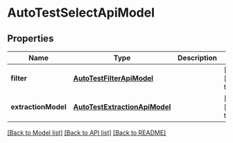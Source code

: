 # AutoTestSelectApiModel
## Properties

| Name | Type | Description | Notes |
|------------ | ------------- | ------------- | -------------|
| **filter** | [**AutoTestFilterApiModel**](AutoTestFilterApiModel.md) |  | [optional] [default to null] |
| **extractionModel** | [**AutoTestExtractionApiModel**](AutoTestExtractionApiModel.md) |  | [optional] [default to null] |

[[Back to Model list]](../README.md#documentation-for-models) [[Back to API list]](../README.md#documentation-for-api-endpoints) [[Back to README]](../README.md)

